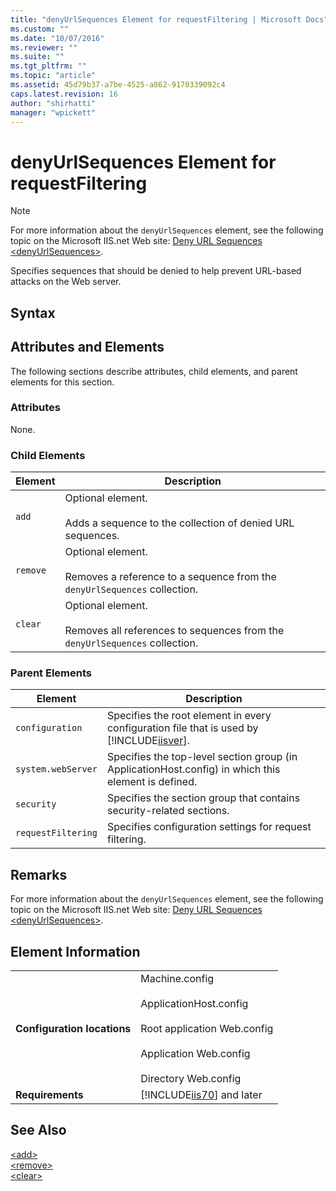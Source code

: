 ```yaml
---
title: "denyUrlSequences Element for requestFiltering | Microsoft Docs"
ms.custom: ""
ms.date: "10/07/2016"
ms.reviewer: ""
ms.suite: ""
ms.tgt_pltfrm: ""
ms.topic: "article"
ms.assetid: 45d79b37-a7be-4525-a862-9170339092c4
caps.latest.revision: 16
author: "shirhatti"
manager: "wpickett"
---
```

# denyUrlSequences Element for requestFiltering
> [!NOTE]
>  For more information about the `denyUrlSequences` element, see the following topic on the Microsoft IIS.net Web site: [Deny URL Sequences \<denyUrlSequences>](http://www.iis.net/ConfigReference/system.webServer/security/requestFiltering/denyUrlSequences).  
  
 Specifies sequences that should be denied to help prevent URL-based attacks on the Web server.  
  
## Syntax  
  
## Attributes and Elements  
 The following sections describe attributes, child elements, and parent elements for this section.  
  
### Attributes  
 None.  
  
### Child Elements  
  
|Element|Description|  
|-------------|-----------------|  
|`add`|Optional element.<br /><br /> Adds a sequence to the collection of denied URL sequences.|  
|`remove`|Optional element.<br /><br /> Removes a reference to a sequence from the `denyUrlSequences` collection.|  
|`clear`|Optional element.<br /><br /> Removes all references to sequences from the `denyUrlSequences` collection.|  
  
### Parent Elements  
  
|Element|Description|  
|-------------|-----------------|  
|`configuration`|Specifies the root element in every configuration file that is used by [!INCLUDE[iisver](../../reference/admin/includes/iisver-md.md)].|  
|`system.webServer`|Specifies the top-level section group (in ApplicationHost.config) in which this element is defined.|  
|`security`|Specifies the section group that contains security-related sections.|  
|`requestFiltering`|Specifies configuration settings for request filtering.|  
  
## Remarks  
 For more information about the `denyUrlSequences` element, see the following topic on the Microsoft IIS.net Web site: [Deny URL Sequences \<denyUrlSequences>](http://www.iis.net/ConfigReference/system.webServer/security/requestFiltering/denyUrlSequences).  
  
## Element Information  
  
|||  
|-|-|  
|**Configuration locations**|Machine.config<br /><br /> ApplicationHost.config<br /><br /> Root application Web.config<br /><br /> Application Web.config<br /><br /> Directory Web.config|  
|**Requirements**|[!INCLUDE[iis70](../../reference/admin/includes/iis70-md.md)] and later|  
  
## See Also  
 [\<add>](../../reference/admin/add-element-for-denyurlsequences-for-requestfiltering.md)   
 [\<remove>](../../reference/admin/remove-element-for-denyurlsequences-for-requestfiltering.md)   
 [\<clear>](../../reference/admin/clear-element-for-denyurlsequences-for-requestfiltering.md)